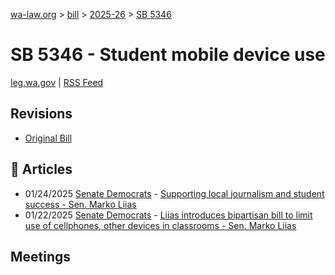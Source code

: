 [wa-law.org](/) > [bill](/bill/) > [2025-26](/bill/2025-26/) > [SB 5346](/bill/2025-26/sb/5346/)

# SB 5346 - Student mobile device use
[leg.wa.gov](https://app.leg.wa.gov/billsummary?BillNumber=5346&Year=2025&Initiative=false) | [RSS Feed](./rss.xml)

## Revisions
* [Original Bill](1/)

## 📰 Articles
* 01/24/2025 [Senate Democrats](/org/senate_democrats/) - [Supporting local journalism and student success - Sen. Marko Liias](https://senatedemocrats.wa.gov/liias/2025/01/24/3559/#:~:text=Senate%20Bill%205346)
* 01/22/2025 [Senate Democrats](/org/senate_democrats/) - [Liias introduces bipartisan bill to limit use of cellphones, other devices in classrooms - Sen. Marko Liias](https://senatedemocrats.wa.gov/liias/2025/01/21/liias-introduces-bipartisan-bill-to-limit-use-of-cellphones-other-devices-in-classrooms/#:~:text=Senate%20Bill%205346)

## Meetings
